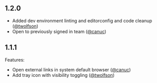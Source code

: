 1.2.0
-----
- Added dev environment linting and editorconfig and code cleanup ([@twolfson](https://github.com/twolfson))
- Open to previously signed in team ([@canuc](https://github.com/canuc))

1.1.1
-----

Features:

- Open external links in system default browser ([@canuc](https://github.com/canuc))
- Add tray icon with visibility toggling ([@twolfson](https://github.com/twolfson))
